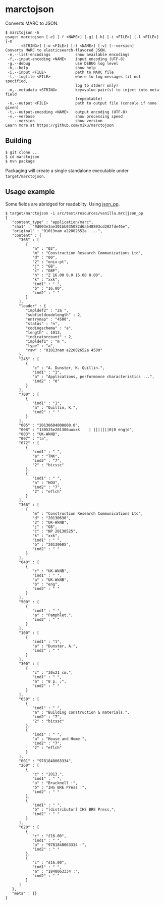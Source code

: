 marctojson
==========

Converts MARC to JSON.

    $ marctojson -h
    usage: marctojson [-e] [-f <NAME>] [-g] [-h] [-i <FILE>] [-l <FILE>] [-m
           <STRING>] [-o <FILE>] [-t <NAME>] [-v] [--version]
    Converts MARC to elasticsearch-flavored JSON.
     -e,--list-encodings           show available encodings
     -f,--input-encoding <NAME>    input encoding (UTF-8)
     -g,--debug                    use DEBUG log level
     -h,--help                     show help
     -i,--input <FILE>             path to MARC file
     -l,--logfile <FILE>           where to log messages (if not specified,
                                   log to stderr only)
     -m,--metadata <STRING>        key=value pair(s) to inject into meta field
                                   (repeatable)
     -o,--output <FILE>            path to output file (console if none given)
     -t,--output-encoding <NAME>   output encoding (UTF-8)
     -v,--verbose                  show processing speed
        --version                  show version
    Learn more at https://github.com/miku/marctojson


Building
--------

    $ git clone ...
    $ cd marctojson
    $ mvn package

Packaging will create a single standalone executable under `target/marctojson`.


Usage example
-------------

Some fields are abridged for readablity. Using [json_pp](http://search.cpan.org/~makamaka/JSON-PP-2.27103/bin/json_pp).

    $ target/marctojson -i src/test/resources/vanilla.mrc|json_pp
    {
       "content_type" : "application/marc",
       "sha1" : "9d003e3ae301bb035082d6a548803cd282fde46e",
       "original" : "01013nam a22002652a ....",
       "content" : {
          "365" : [
             {
                "a" : "02",
                "m" : "Construction Research Communications Ltd",
                "d" : "00",
                "2" : "onix-pt",
                "j" : "GB",
                "c" : "GBP",
                "h" : "Z 16.00 0.0 16.00 0.00",
                "k" : "xxk",
                "ind1" : " ",
                "b" : "16.00",
                "ind2" : " "
             }
          ],
          "leader" : {
             "impldef2" : "2a ",
             "subfieldcodelength" : 2,
             "entrymap" : "4500",
             "status" : "n",
             "codingschema" : "a",
             "length" : 1013,
             "indicatorcount" : 2,
             "impldef1" : "m ",
             "type" : "a",
             "raw" : "01013nam a22002652a 4500"
          },
          "245" : [
             {
                "c" : "A. Dunster, K. Quillin.",
                "ind1" : "1",
                "a" : "Applications, performance characteristics ...",
                "ind2" : "0"
             }
          ],
          "700" : [
             {
                "ind1" : "1",
                "a" : "Quillin, K.",
                "ind2" : " "
             }
          ],
          "005" : "20130604000000.0",
          "008" : "130525e201306uuxxk    | |||||||0|0 eng|d",
          "003" : "UK-WkNB",
          "007" : "ta",
          "072" : [
             {
                "ind1" : " ",
                "a" : "TNK",
                "ind2" : "7",
                "2" : "bicssc"
             },
             {
                "ind1" : " ",
                "a" : "HOU",
                "ind2" : "7",
                "2" : "eflch"
             }
          ],
          "366" : [
             {
                "m" : "Construction Research Communications Ltd",
                "d" : "20130630",
                "2" : "UK-WkNB",
                "j" : "GB",
                "c" : "NP 20130525",
                "k" : "xxk",
                "ind1" : " ",
                "b" : "20130605",
                "ind2" : " "
             }
          ],
          "040" : [
             {
                "c" : "UK-WkNB",
                "ind1" : " ",
                "a" : "UK-WkNB",
                "b" : "eng",
                "ind2" : " "
             }
          ],
          "500" : [
             {
                "ind1" : " ",
                "a" : "Pamphlet.",
                "ind2" : " "
             }
          ],
          "100" : [
             {
                "ind1" : "1",
                "a" : "Dunster, A.",
                "ind2" : " "
             }
          ],
          "300" : [
             {
                "c" : "30x21 cm.",
                "ind1" : " ",
                "a" : "8 p. ;",
                "ind2" : " "
             }
          ],
          "650" : [
             {
                "ind1" : " ",
                "a" : "Building construction & materials.",
                "ind2" : "7",
                "2" : "bicssc"
             },
             {
                "ind1" : " ",
                "a" : "House and Home.",
                "ind2" : "7",
                "2" : "eflch"
             }
          ],
          "001" : "9781848063334",
          "260" : [
             {
                "c" : "2013.",
                "ind1" : " ",
                "a" : "Bracknell :",
                "b" : "IHS BRE Press :",
                "ind2" : " "
             },
             {
                "ind1" : " ",
                "b" : "[distributor] IHS BRE Press,",
                "ind2" : " "
             }
          ],
          "020" : [
             {
                "c" : "£16.00",
                "ind1" : " ",
                "a" : "9781848063334 :",
                "ind2" : " "
             },
             {
                "c" : "£16.00",
                "ind1" : " ",
                "a" : "1848063334 :",
                "ind2" : " "
             }
          ]
       },
       "meta" : {}
    }


